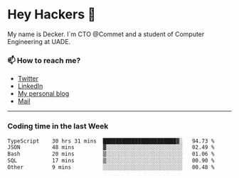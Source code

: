 # Hey Hackers 👋

My name is Decker. I`m CTO @Commet and a student of Computer Engineering at UADE.

### 📫 How to reach me?
- [Twitter](https://x.com/0xDecker) 
- [LinkedIn](https://www.linkedin.com/in/decker-urbano/) 
- [My personal blog](http://decker.sh) 
- [Mail](mailto:me@decker.sh)

---

### Coding time in the last Week

<!--START_SECTION:waka-->

```txt
TypeScript    30 hrs 31 mins  ███████████████████████▓░   94.73 %
JSON          48 mins         ▓░░░░░░░░░░░░░░░░░░░░░░░░   02.49 %
Bash          20 mins         ▒░░░░░░░░░░░░░░░░░░░░░░░░   01.06 %
SQL           17 mins         ▒░░░░░░░░░░░░░░░░░░░░░░░░   00.90 %
Other         9 mins          ░░░░░░░░░░░░░░░░░░░░░░░░░   00.48 %
```

<!--END_SECTION:waka-->
